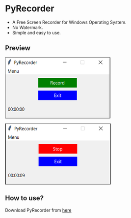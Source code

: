 # PyRecorder

- A Free Screen Recorder for Windows Operating System.
- No Watermark.
- Simple and easy to use.

## Preview

![image](https://github.com/jainrocky/screen_recorder/blob/master/record_preview.PNG)

![image](https://github.com/jainrocky/screen_recorder/blob/master/stop_preview.PNG)

## How to use?
Download PyRecorder from [here](dist/PyRecorder.exe)
